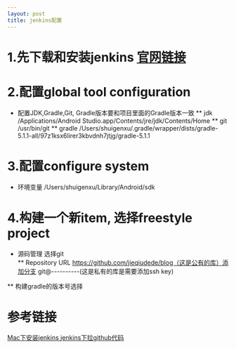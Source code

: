 ```yaml
---
layout: post
title: jenkins配置
---
```


# 1.先下载和安装jenkins [ 官网链接 ](https://jenkins.io/)  

# 2.配置global tool configuration  
* 配置JDK,Gradle,Git, Gradle版本要和项目里面的Gradle版本一致
** jdk /Applications/Android Studio.app/Contents/jre/jdk/Contents/Home
** git /usr/bin/git
** gradle /Users/shuigenxu/.gradle/wrapper/dists/gradle-5.1.1-all/97z1ksx6lirer3kbvdnh7jtjg/gradle-5.1.1  

# 3.配置configure system  
* 环境变量  /Users/shuigenxu/Library/Android/sdk  

# 4.构建一个新item, 选择freestyle project  

* 源码管理 选择git  
 ** Repository URL https://github.com/jieqiudede/blog（这是公有的库）添加分支
       git@----------(这是私有的库是需要添加ssh key)

 ** 构建gradle的版本号选择  


# 参考链接  
[ Mac下安装jenkins ](https://www.jianshu.com/p/8eee4b73db24) 
[ jenkins下拉github代码 ](https://blog.csdn.net/loukundeboke/article/details/80558940)
